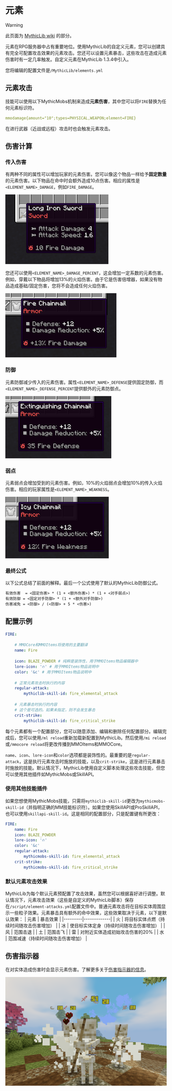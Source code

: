 # 元素

> [!WARNING]
> 此页面为 [MythicLib wiki](https://gitlab.com/phoenix-dvpmt/mythiclib/-/wikis/Custom%20Elements) 的部分。

元素在RPG服务器中占有重要地位。使用MythicLib的自定义元素，您可以创建具有完全可配置攻击效果的元素攻击。您还可以设置元素暴击，这些攻击在造成元素伤害时有一定几率触发。自定义元素在MythicLib 1.3.4中引入。

您将编辑的配置文件是`/MythicLib/elements.yml`

## 元素攻击

技能可以使用以下MythicMobs机制来造成**元素伤害**，其中您可以将`FIRE`替换为任何元素标识符。

``` yaml
mmodamage{amount="10";types=PHYSICAL,WEAPON;element=FIRE}
```

在进行武器（近战或远程）攻击时也会触发元素攻击。

## 伤害计算

### 传入伤害

有两种不同的属性可以增加玩家的元素伤害。您可以像这个物品一样给予**固定数量**的元素伤害。以下物品在命中时会额外造成10点伤害。相应的属性是`<ELEMENT_NAME>_DAMAGE`，例如`FIRE_DAMAGE`。

![image](../image/5.png)

您还可以使用`<ELEMENT_NAME>_DAMAGE_PERCENT`，这会增加一定系数的元素伤害。例如，穿戴以下物品将增加13%的火焰伤害。由于它是伤害倍增器，如果没有物品造成基础/固定伤害，您将不会造成任何火焰伤害。

![image](../image/4.png)

### 防御

元素防御减少传入的元素伤害。属性`<ELEMENT_NAME>_DEFENSE`提供固定防御，而`<ELEMENT_NAME>_DEFENSE_PERCENT`提供额外的元素防御点。

![image](../image/3.png)

### 弱点

元素弱点会增加受到的元素伤害。例如，10%的火焰弱点会增加10%的传入火焰伤害。相应的玩家属性是`<ELEMENT_NAME>_WEAKNESS`。

![image](../image/2.png)

### 最终公式

以下公式总结了前面的解释。最后一个公式使用了默认的MythicLib防御公式。

``` txt
有效伤害  = <固定伤害> * (1 + <额外伤害>) * (1 + <对手弱点>)
有效防御 = <固定对手防御> * (1 + <额外对手防御>)
伤害减免 = <防御> / (<防御> + 5 * <伤害>)
```

## 配置示例

``` yaml
FIRE:
    
    # MMOCore和MMOItems将使用的主要翻译
    name: Fire
    
    icon: BLAZE_POWDER # 纯粹是装饰性，用于MMOItems物品编辑器中
    lore-icon: '🔥' # 用于MMOItems物品说明中
    color: '&c' # 用于MMOItems物品说明中
    
    # 正常元素攻击时执行的内容
    regular-attack:
        mythiclib-skill-id: fire_elemental_attack
    
    # 元素暴击时执行的内容
    # 这个是可选的。如果未指定，则不会发生暴击
    crit-strike:
        mythiclib-skill-id: fire_critical_strike
```

每个元素都有一个配置部分，您可以随意添加、编辑和删除任何配置部分。编辑完成后，您可以使用`/ml reload`重新加载新配置到MythicLib。然后使用`/mi reload`或`/mmocore reload`将更改传播到MMOItems和MMOCore。

`name`、`icon`、`lore-icon`和`color`选项都是装饰性的。最重要的是`regular-attack`，这是执行元素攻击时施放的技能，以及`crit-strike`，这是进行元素暴击时施放的技能。默认情况下，MythicLib使用自定义脚本处理这些攻击技能，但您可以使用其他插件如MythicMobs或SkillAPI。

### 使用其他技能插件

如果您想使用MythicMobs技能，只需将`mythiclib-skill-id`更改为`mythicmobs-skill-id`（并指明正确的MM技能标识符）。如果您使用SkillAPI或ProSkillAPI，也可以使用`skillapi-skill-id`。这是相同的配置部分，只是配置键有所更改：

``` yaml
FIRE:
    name: Fire
    icon: BLAZE_POWDER
    lore-icon: '🔥'
    color: '&c'
    regular-attack:
        mythicmobs-skill-id: fire_elemental_attack
    crit-strike:
        mythicmobs-skill-id: fire_critical_strike
```

### 默认元素攻击效果

MythicLib为每个默认元素预配置了攻击效果，虽然您可以根据喜好进行调整。默认情况下，元素攻击效果（这些是自定义的MythicLib脚本）保存在`/script/element-attacks.yml`配置文件中。普通元素攻击将在目标实体周围显示一些粒子效果。元素暴击具有额外的命中效果，这些效果取决于元素，以下是默认效果：
| 元素    | 暴击效果 |
|---------|-------------|
| 火      | 将目标实体点燃（持续时间随攻击伤害增加） |
| 冰      | 使目标实体定身（持续时间随攻击伤害增加） |
| 风      | 范围击退 |
| 土      | 范围击飞 |
| 雷      | 对附近实体造成初始攻击伤害的20% |
| 水      | 范围减速（持续时间随攻击伤害增加） |

## 伤害指示器

在对实体造成伤害时会显示元素伤害。了解更多关于[伤害指示器的信息](https://gitlab.com/phoenix-dvpmt/mythiclib/-/wikis/Damage-System#damage-indicators)。

![image](../image/1.png)